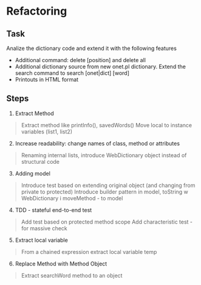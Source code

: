 Refactoring
===========

Task
----

Analize the dictionary code and extend it with the following features

* Additional command: delete [position] and delete all
* Additional dictionary source from new onet.pl dictionary. Extend the search command to search [onet|dict] [word]
* Printouts in HTML format

Steps
-----

1. Extract Method
> Extract method like printInfo(), savedWords() 
> Move local to instance variables (list1, list2)

2. Increase readability: change names of class, method or attributes
> Renaming internal lists, introduce WebDictionary object instead of structural code

3. Adding model
> Introduce test based on extending original object (and changing from private to protected)
> Introduce builder pattern in model, toString w WebDictionary i moveMethod - to model

4. TDD - stateful end-to-end test 
> Add test based on protected method scope
> Add characteristic test - for massive check

5. Extract local variable
> From a chained expression extract local variable temp

6. Replace Method with Method Object
> Extract searchWord method to an object

